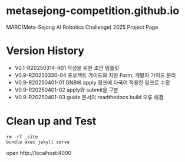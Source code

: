 # metasejong-competition.github.io
MARC(Meta-Sejong AI Robotics Challenge) 2025 Project Page

# Version History

- V0.1-R20250314-R01 작성을 위한 초안 템플릿 
- V0.9-R20250330-04 프로젝트 가이드와 지원 Form, 개발자 가이드 분리
- V0.9-R20250401-01 GNB에 apply 링크에 다국어 적용한 링크로 수정
- V0.9-R20250401-02 apply와 submit을 구분 
- V0.9-R20250401-03 guide 문서의 readthedocs build 오류 해결

# Clean up and Test 

```
rm -rf _site
bundle exec jekyll serve
```

open http://localhost:4000 


